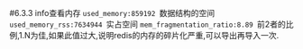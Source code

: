#6.3.3	info查看内存
`used_memory:859192 `数据结构的空间
`used_memory_rss:7634944 `实占空间
`mem_fragmentation_ratio:8.89 `前2者的比例,1.N为佳,如果此值过大,说明redis的内存的碎片化严重,可以导出再导入一次.
